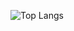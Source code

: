 ![Top Langs](https://github-readme-stats.vercel.app/api/top-langs/?username=yourusername&layout=compact&theme=radical)


